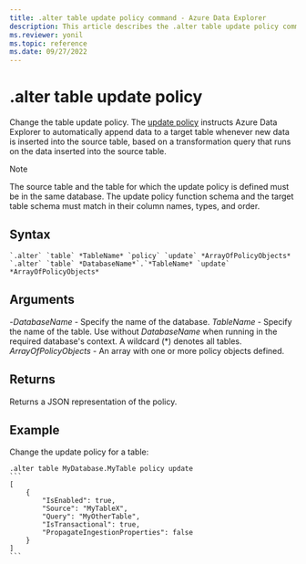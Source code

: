 ```yaml
---
title: .alter table update policy command - Azure Data Explorer
description: This article describes the .alter table update policy command in Azure Data Explorer.
ms.reviewer: yonil
ms.topic: reference
ms.date: 09/27/2022
---
```

# .alter table update policy

Change the table update policy. The [update policy](updatepolicy.md) instructs Azure Data Explorer to automatically append data to a target table whenever new data is inserted into the source table, based on a transformation query that runs on the data inserted into the source table.

> [!NOTE]
> The source table and the table for which the update policy is defined must be in the same database.
> The update policy function schema and the target table schema must match in their column names, types, and order.

## Syntax

```kusto
`.alter` `table` *TableName* `policy` `update` *ArrayOfPolicyObjects*
`.alter` `table` *DatabaseName*`.`*TableName* `update` *ArrayOfPolicyObjects*
```

## Arguments

-*DatabaseName* - Specify the name of the database.
*TableName* - Specify the name of the table. Use without *DatabaseName* when running in the required database's context. A wildcard (*) denotes all tables.
*ArrayOfPolicyObjects* - An array with one or more policy objects defined.

## Returns

Returns a JSON representation of the policy.

## Example

Change the update policy for a table:

````kusto
.alter table MyDatabase.MyTable policy update
```
[
    {
        "IsEnabled": true,
        "Source": "MyTableX",
        "Query": "MyOtherTable",
        "IsTransactional": true,
        "PropagateIngestionProperties": false
    }
]
```
````

